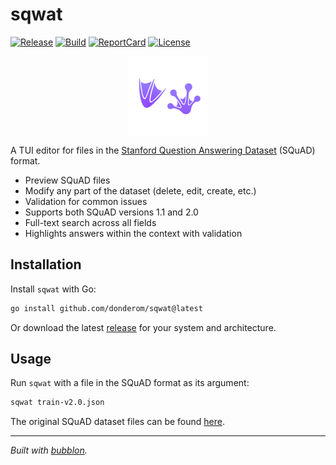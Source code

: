 # sqwat

[![Release](https://img.shields.io/github/v/release/donderom/sqwat.svg?style=flat-square&color=6e54da)](https://github.com/donderom/sqwat/releases)
[![Build](https://img.shields.io/github/actions/workflow/status/donderom/sqwat/build.yml?style=flat-square&logo=github)](https://github.com/donderom/sqwat/actions/workflows/build.yml)
[![ReportCard](https://goreportcard.com/badge/github.com/donderom/sqwat?style=flat-square)](https://goreportcard.com/report/donderom/sqwat)
[![License](https://img.shields.io/badge/license-MIT-463494?style=flat-square)](https://github.com/donderom/sqwat/blob/main/LICENSE)

<p align="center">
<img src="logo.svg" width="128" align="center" alt="The sqwat logo">
</p>

A TUI editor for files in the [Stanford Question Answering Dataset](https://rajpurkar.github.io/SQuAD-explorer/) (SQuAD) format.

* Preview SQuAD files
* Modify any part of the dataset (delete, edit, create, etc.)
* Validation for common issues
* Supports both SQuAD versions 1.1 and 2.0
* Full-text search across all fields
* Highlights answers within the context with validation

## Installation

Install `sqwat` with Go:

```sh
go install github.com/donderom/sqwat@latest
```

Or download the latest [release](https://github.com/donderom/sqwat/releases) for your system and architecture.

## Usage

Run `sqwat` with a file in the SQuAD format as its argument:

```sh
sqwat train-v2.0.json
```

The original SQuAD dataset files can be found [here](https://github.com/rajpurkar/SQuAD-explorer/tree/master/dataset).

---

*Built with [bubblon](https://github.com/donderom/bubblon).*
